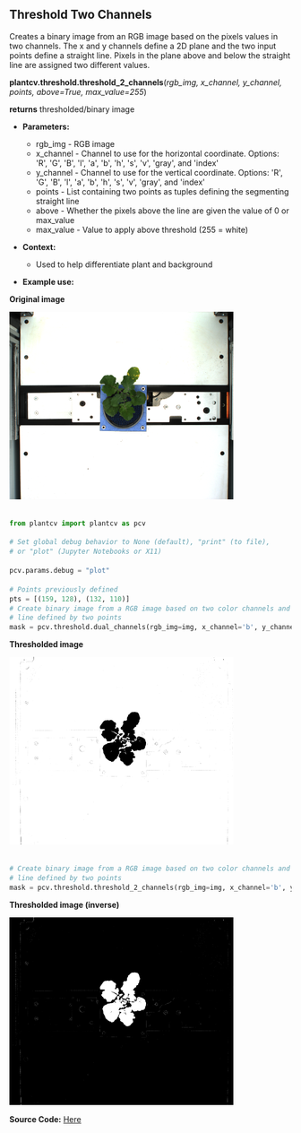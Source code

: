 ## Threshold Two Channels

Creates a binary image from an RGB image based on the pixels values in two channels.
The x and y channels define a 2D plane and the two input points define a straight line.
Pixels in the plane above and below the straight line are assigned two different values.

**plantcv.threshold.threshold_2_channels**(*rgb_img, x_channel, y_channel, points, above=True, max_value=255*)

**returns** thresholded/binary image

- **Parameters:**
    - rgb_img - RGB image
    - x_channel - Channel to use for the horizontal coordinate.
      Options:  'R', 'G', 'B', 'l', 'a', 'b', 'h', 's', 'v', 'gray', and 'index'
    - y_channel - Channel to use for the vertical coordinate.
      Options:  'R', 'G', 'B', 'l', 'a', 'b', 'h', 's', 'v', 'gray', and 'index'
    - points - List containing two points as tuples defining the segmenting straight line
    - above - Whether the pixels above the line are given the value of 0 or max_value
    - max_value - Value to apply above threshold (255 = white)

- **Context:**
    - Used to help differentiate plant and background
- **Example use:**
    <!-- - [Use In VIS Tutorial](tutorials/vis_tutorial.md) -->

**Original image**

![Screenshot](img/documentation_images/threshold_2channels/VIS_TV_z500_h2_g0_e100_163042_0_m.png)


```python

from plantcv import plantcv as pcv

# Set global debug behavior to None (default), "print" (to file),
# or "plot" (Jupyter Notebooks or X11)

pcv.params.debug = "plot"

# Points previously defined  
pts = [(159, 128), (132, 110)]
# Create binary image from a RGB image based on two color channels and a straight
# line defined by two points
mask = pcv.threshold.dual_channels(rgb_img=img, x_channel='b', y_channel='a', points=pts, above=True, max_value=255)

```

**Thresholded image**

![Screenshot](img/documentation_images/threshold_2channels/VIS_TV_z500_h2_g0_e100_163042_0_ba_mask_inv_m.png)

```python

# Create binary image from a RGB image based on two color channels and a straight
# line defined by two points
mask = pcv.threshold.threshold_2_channels(rgb_img=img, x_channel='b', y_channel='a', points=pts, above=False, max_value=255)
```

**Thresholded image (inverse)**

![Screenshot](img/documentation_images/threshold_2channels/VIS_TV_z500_h2_g0_e100_163042_0_ba_mask_m.png)

**Source Code:** [Here](https://github.com/danforthcenter/plantcv/blob/master/plantcv/plantcv/threshold/threshold_methods.py)
